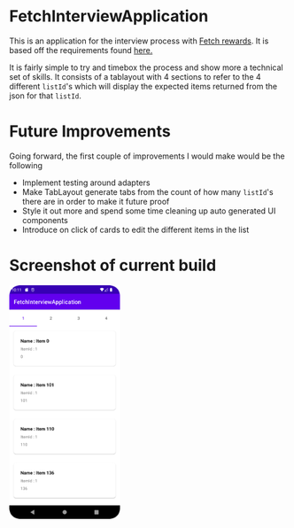 # FetchInterviewApplication
This is an application for the interview process with [Fetch rewards](https://www.fetchrewards.com/).  It is based off the requirements found [here.](https://fetch-hiring.s3.amazonaws.com/mobile.html)

It is fairly simple to try and timebox the process and show more a technical set of skills.  It consists of a tablayout with 4 sections to refer to the 4 different `listId`'s which will display the expected items returned from the json for that `listId`. 

# Future Improvements
Going forward, the first couple of improvements I would make would be the following
- Implement testing around adapters
- Make TabLayout generate tabs from the count of how many `listId`'s there are in order to make it future proof
- Style it out more and spend some time cleaning up auto generated UI components
- Introduce on click of cards to edit the different items in the list

# Screenshot of current build

<img src="https://github.com/evanfeller/FetchInterviewApplication/blob/main/readme%20assets/Screenshot_20220505_221227.png" alt="image" width="200">
